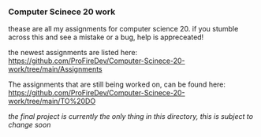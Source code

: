 ### Computer Scinece 20 work ###

thease are all my assignments for computer science 20. if you stumble across this and see a mistake or a bug, help is appreceated!

the newest assignments are listed here: https://github.com/ProFireDev/Computer-Scinece-20-work/tree/main/Assignments

The assignments that are still being worked on, can be found here: https://github.com/ProFireDev/Computer-Scinece-20-work/tree/main/TO%20DO

*the final project is currently the only thing in this directory, this is subject to change soon*
